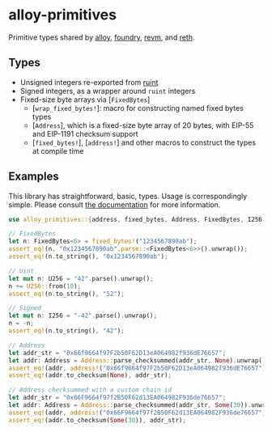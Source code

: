 # alloy-primitives

Primitive types shared by [alloy], [foundry], [revm], and [reth].

[alloy]: https://github.com/alloy-rs
[foundry]: https://github.com/foundry-rs/foundry
[revm]: https://github.com/bluealloy/revm
[reth]: https://github.com/paradigmxyz/reth

## Types

- Unsigned integers re-exported from [ruint](https://github.com/recmo/uint)
- Signed integers, as a wrapper around `ruint` integers
- Fixed-size byte arrays via [`FixedBytes`]
  - [`wrap_fixed_bytes!`]: macro for constructing named fixed bytes types
  - [`Address`], which is a fixed-size byte array of 20 bytes, with EIP-55 and
    EIP-1191 checksum support
  - [`fixed_bytes!`], [`address!`] and other macros to construct the types at
    compile time

## Examples

This library has straightforward, basic, types. Usage is correspondingly simple.
Please consult [the documentation][docs] for more information.

[docs]: https://docs.rs/alloy-primitives/latest/alloy_primitives/

```rust
use alloy_primitives::{address, fixed_bytes, Address, FixedBytes, I256, U256};

// FixedBytes
let n: FixedBytes<6> = fixed_bytes!("1234567890ab");
assert_eq!(n, "0x1234567890ab".parse::<FixedBytes<6>>().unwrap());
assert_eq!(n.to_string(), "0x1234567890ab");

// Uint
let mut n: U256 = "42".parse().unwrap();
n += U256::from(10);
assert_eq!(n.to_string(), "52");

// Signed
let mut n: I256 = "-42".parse().unwrap();
n = -n;
assert_eq!(n.to_string(), "42");

// Address
let addr_str = "0x66f9664f97F2b50F62D13eA064982f936dE76657";
let addr: Address = Address::parse_checksummed(addr_str, None).unwrap();
assert_eq!(addr, address!("0x66f9664f97F2b50F62D13eA064982f936dE76657"));
assert_eq!(addr.to_checksum(None), addr_str);

// Address checksummed with a custom chain id
let addr_str = "0x66F9664f97f2B50F62d13EA064982F936de76657";
let addr: Address = Address::parse_checksummed(addr_str, Some(30)).unwrap();
assert_eq!(addr, address!("0x66F9664f97f2B50F62d13EA064982F936de76657"));
assert_eq!(addr.to_checksum(Some(30)), addr_str);
```
